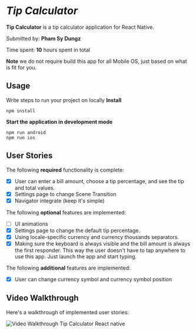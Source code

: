 # *Tip Calculator*

**Tip Calculator** is a tip calculator application for React Native.

Submitted by: **Pham Sy Dungz**

Time spent: **10** hours spent in total

**Note** we do not require build this app for all Mobile OS, just based on what is fit for you.

## Usage 

Write steps to run your project on locally
**Install**
```
npm install
```

**Start the application in development mode**
```
npm run android
npm run ios
```

## User Stories

The following **required** functionality is complete:

* [x] User can enter a bill amount, choose a tip percentage, and see the tip and total values.
* [x] Settings page to change Scene Transition 
* [x] Navigator integrate (keep it's simple) 

The following **optional** features are implemented:
* [ ] UI animations
* [x] Settings page to change the default tip percentage.
* [x] Using locale-specific currency and currency thousands separators.
* [x] Making sure the keyboard is always visible and the bill amount is always the first responder. This way the user doesn't have to tap anywhere to use this app. Just launch the app and start typing.

The following **additional** features are implemented:

- [x] User can change currency symbol and currency symbol position

## Video Walkthrough 

Here's a walkthrough of implemented user stories:

<img src='http://i.imgur.com/Tf1NVaa.gif' title='Video Walkthrough Tip Calculator React native' width='' alt='Video Walkthrough Tip Calculator React native' />
